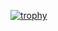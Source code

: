 [![trophy](https://github-profile-trophy.vercel.app/?username=Kamalesh-Kumar-K&theme=onedark)](https://github.com/ryo-ma/github-profile-trophy)
